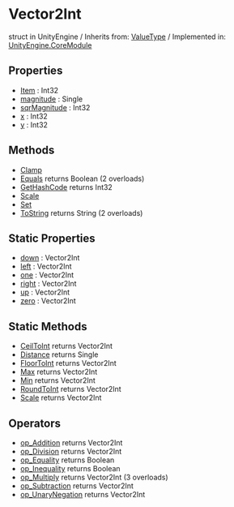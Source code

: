 # Vector2Int
struct in UnityEngine
 / Inherits from: <a href="https://docs.unity3d.com/6000.0/Documentation/ScriptReference/ValueType.html">ValueType</a> / Implemented in: <a href="https://docs.unity3d.com/6000.0/Documentation/ScriptReference/UnityEngine.CoreModule.html">UnityEngine.CoreModule</a>

## Properties
- <a href="https://docs.unity3d.com/6000.0/Documentation/ScriptReference/Vector2Int-Item.html">Item</a> : Int32
- <a href="https://docs.unity3d.com/6000.0/Documentation/ScriptReference/Vector2Int-magnitude.html">magnitude</a> : Single
- <a href="https://docs.unity3d.com/6000.0/Documentation/ScriptReference/Vector2Int-sqrMagnitude.html">sqrMagnitude</a> : Int32
- <a href="https://docs.unity3d.com/6000.0/Documentation/ScriptReference/Vector2Int-x.html">x</a> : Int32
- <a href="https://docs.unity3d.com/6000.0/Documentation/ScriptReference/Vector2Int-y.html">y</a> : Int32

## Methods
- <a href="https://docs.unity3d.com/6000.0/Documentation/ScriptReference/Vector2Int.Clamp.html">Clamp</a>
- <a href="https://docs.unity3d.com/6000.0/Documentation/ScriptReference/Vector2Int.Equals.html">Equals</a> returns Boolean (2 overloads)
- <a href="https://docs.unity3d.com/6000.0/Documentation/ScriptReference/Vector2Int.GetHashCode.html">GetHashCode</a> returns Int32
- <a href="https://docs.unity3d.com/6000.0/Documentation/ScriptReference/Vector2Int.Scale.html">Scale</a>
- <a href="https://docs.unity3d.com/6000.0/Documentation/ScriptReference/Vector2Int.Set.html">Set</a>
- <a href="https://docs.unity3d.com/6000.0/Documentation/ScriptReference/Vector2Int.ToString.html">ToString</a> returns String (2 overloads)

## Static Properties
- <a href="https://docs.unity3d.com/6000.0/Documentation/ScriptReference/Vector2Int-down.html">down</a> : Vector2Int
- <a href="https://docs.unity3d.com/6000.0/Documentation/ScriptReference/Vector2Int-left.html">left</a> : Vector2Int
- <a href="https://docs.unity3d.com/6000.0/Documentation/ScriptReference/Vector2Int-one.html">one</a> : Vector2Int
- <a href="https://docs.unity3d.com/6000.0/Documentation/ScriptReference/Vector2Int-right.html">right</a> : Vector2Int
- <a href="https://docs.unity3d.com/6000.0/Documentation/ScriptReference/Vector2Int-up.html">up</a> : Vector2Int
- <a href="https://docs.unity3d.com/6000.0/Documentation/ScriptReference/Vector2Int-zero.html">zero</a> : Vector2Int

## Static Methods
- <a href="https://docs.unity3d.com/6000.0/Documentation/ScriptReference/Vector2Int.CeilToInt.html">CeilToInt</a> returns Vector2Int
- <a href="https://docs.unity3d.com/6000.0/Documentation/ScriptReference/Vector2Int.Distance.html">Distance</a> returns Single
- <a href="https://docs.unity3d.com/6000.0/Documentation/ScriptReference/Vector2Int.FloorToInt.html">FloorToInt</a> returns Vector2Int
- <a href="https://docs.unity3d.com/6000.0/Documentation/ScriptReference/Vector2Int.Max.html">Max</a> returns Vector2Int
- <a href="https://docs.unity3d.com/6000.0/Documentation/ScriptReference/Vector2Int.Min.html">Min</a> returns Vector2Int
- <a href="https://docs.unity3d.com/6000.0/Documentation/ScriptReference/Vector2Int.RoundToInt.html">RoundToInt</a> returns Vector2Int
- <a href="https://docs.unity3d.com/6000.0/Documentation/ScriptReference/Vector2Int.Scale.html">Scale</a> returns Vector2Int

## Operators
- <a href="https://docs.unity3d.com/6000.0/Documentation/ScriptReference/Vector2Int.op_Addition.html">op_Addition</a> returns Vector2Int
- <a href="https://docs.unity3d.com/6000.0/Documentation/ScriptReference/Vector2Int.op_Division.html">op_Division</a> returns Vector2Int
- <a href="https://docs.unity3d.com/6000.0/Documentation/ScriptReference/Vector2Int.op_Equality.html">op_Equality</a> returns Boolean
- <a href="https://docs.unity3d.com/6000.0/Documentation/ScriptReference/Vector2Int.op_Inequality.html">op_Inequality</a> returns Boolean
- <a href="https://docs.unity3d.com/6000.0/Documentation/ScriptReference/Vector2Int.op_Multiply.html">op_Multiply</a> returns Vector2Int (3 overloads)
- <a href="https://docs.unity3d.com/6000.0/Documentation/ScriptReference/Vector2Int.op_Subtraction.html">op_Subtraction</a> returns Vector2Int
- <a href="https://docs.unity3d.com/6000.0/Documentation/ScriptReference/Vector2Int.op_UnaryNegation.html">op_UnaryNegation</a> returns Vector2Int
